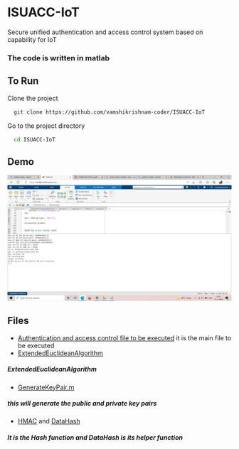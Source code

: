 # ISUACC-IoT
Secure unified authentication and access control system based on capability for IoT

### The code is written in matlab 

##  To Run 

Clone the project

```bash
  git clone https://github.com/vamshikrishnam-coder/ISUACC-IoT
```

Go to the project directory

```bash
  cd ISUACC-IoT
```




## Demo

![App Screenshot](ss.PNG)

## Files

- [Authentication and access control file to be executed](Authentication_and_AccessControl.m)
 it is the main file to be executed
- [ExtendedEuclideanAlgorithm](ExtendedEuclideanAlgorithm.m)
##### ExtendedEuclideanAlgorithm
- [GenerateKeyPair.m](GenerateKeyPair.m)
##### this will generate the public and private key pairs 
- [HMAC](HMAC.m)  and [DataHash](DataHash.m)
##### It is the Hash function and DataHash is its helper function

